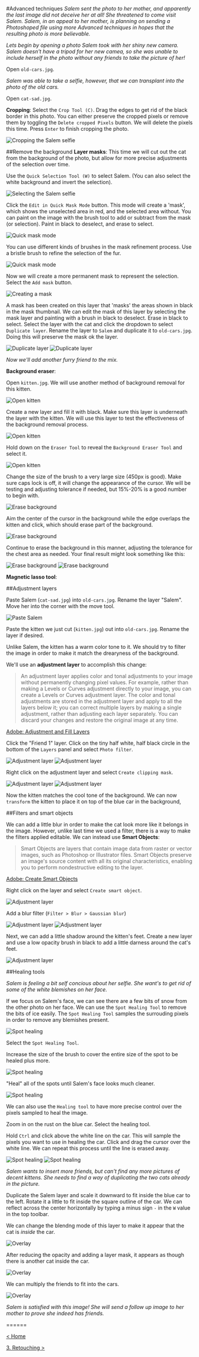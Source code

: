 #Advanced techniques
_Salem sent the photo to her mother, and apparently the last image did not deceive her at all! She threatened to come visit Salem. Salem, in an appeal to her mother, is planning on sending a Photoshoped file using more Advanced techniques in hopes that the resulting photo is more believable._

_Lets begin by opening a photo Salem took with her shiny new camera. Salem doesn't have a tripod for her new camea, so she was unable to include herself in the photo without any friends to take the picture of her!_

Open `old-cars.jpg`.

_Salem was able to take a selfie, however, that we can transplant into the photo of the old cars._

Open `cat-sad.jpg`.

__Cropping__: Select the `Crop Tool (C)`. Drag the edges to get rid of the black border in this photo. You can either preserve the cropped pixels or remove them by toggling the `Delete cropped Pixels` button. We will delete the pixels this time. Press `Enter` to finish cropping the photo. 

![Cropping the Salem selfie](img/advancedtechniques_1.png)

##Remove the background
__Layer masks__: This time we will cut out the cat from the background of the photo, but allow for more precise adjustments of the selection over time. 

Use the `Quick Selection Tool (W)` to select Salem. (You can also select the white background and invert the selection).

![Selecting the Salem selfie](img/advancedtechniques_2.png)

Click the `Edit in Quick Mask Mode` button. This mode will create a 'mask', which shows the unselected area in red, and the selected area without. You can paint on the image with the brush tool to add or subtract from the mask (or selection). Paint in black to deselect, and erase to select.

![Quick mask mode](img/advancedtechniques_3.png)

You can use different kinds of brushes in the mask refinement process. Use a bristle brush to refine the selection of the fur.

![Quick mask mode](img/advancedtechniques_4.png)

Now we will create a more permanent mask to represent the selection. Select the `Add mask` button.

![Creating a mask](img/advancedtechniques_5.png)

A mask has been created on this layer that 'masks' the areas shown in black in the mask thumbnail. We can edit the mask of this layer by selecting the mask layer and painting with a brush in black to deselect. Erase in black to select. 
Select the layer with the cat and click the dropdown to select `Duplicate layer`. Rename the layer to `Salem` and duplicate it to `old-cars.jpg`. Doing this will preserve the mask ok the layer.

![Duplicate layer](img/advancedtechniques_6.png)
![Duplicate layer](img/advancedtechniques_7.png)

_Now we'll add another furry friend to the mix._ 

__Background eraser__:   

Open `kitten.jpg`. We will use another method of background removal for this kitten. 

![Open kitten](img/advancedtechniques_8.png)

Create a new layer and fill it with black. Make sure this layer is underneath the layer with the kitten. We will use this layer to test the effectiveness of the background removal process. 

![Open kitten](img/advancedtechniques_9.png)

Hold down on the `Eraser Tool` to reveal the `Background Eraser Tool` and select it. 

![Open kitten](img/advancedtechniques_10.png)

Change the size of the brush to a very large size (450px is good). Make sure caps lock is off, it will change the appearance of the cursor. We will be testing and adjusting tolerance if needed, but 15%-20% is a good number to begin with. 

![Erase background](img/advancedtechniques_11.png)

Aim the center of the cursor in the background while the edge overlaps the kitten and click, which should erase part of the background.  

![Erase background](img/advancedtechniques_12.png)

Continue to erase the background in this manner, adjusting the tolerance for the chest area as needed. Your final result might look something like this:

![Erase background](img/advancedtechniques_13.png)
![Erase background](img/advancedtechniques_14.png)


__Magnetic lasso tool__:



##Adjustment layers

Paste Salem (`cat-sad.jpg`) into `old-cars.jpg`. Rename the layer "Salem". Move her into the corner with the move tool. 

![Paste Salem](img/advancedtechniques_15.png)

Paste the kitten we just cut (`kitten.jpg`) out into `old-cars.jpg`. Rename the layer if desired.

Unlike Salem, the kitten has a warm color tone to it. We should try to filter the image in order to make it match the drearyness of the background. 

We'll use an __adjustment layer__ to accomplish this change:

>An adjustment layer applies color and tonal adjustments to your image without permanently changing pixel values. For example, rather than making a Levels or Curves adjustment directly to your image, you can create a Levels or Curves adjustment layer. The color and tonal adjustments are stored in the adjustment layer and apply to all the layers below it; you can correct multiple layers by making a single adjustment, rather than adjusting each layer separately. You can discard your changes and restore the original image at any time.

[Adobe: Adjustment and Fill Layers](https://helpx.adobe.com/photoshop/using/adjustment-fill-layers.html)

Click the "Friend 1" layer. Click on the tiny half white, half black circle in the bottom of the `Layers` panel and select `Photo filter`.

![Adjustment layer](img/advancedtechniques_16.png)
![Adjustment layer](img/advancedtechniques_17.png)

Right click on the adjustment layer and select `Create clipping mask`.

![Adjustment layer](img/advancedtechniques_18.png)
![Adjustment layer](img/advancedtechniques_19.png)

Now the kitten matches the cool tone of the background. We can now `transform` the kitten to place it on top of the blue car in the background, 

##Filters and smart objects

We can add a little blur in order to make the cat look more like it belongs in the image. However, unlike last time we used a filter, there is a way to make the filters applied editable. We can instead use __Smart Objects__:

>Smart Objects are layers that contain image data from raster or vector images, such as Photoshop or Illustrator files. Smart Objects preserve an image's source content with all its original characteristics, enabling you to perform nondestructive editing to the layer.

[Adobe: Create Smart Objects](https://helpx.adobe.com/photoshop/using/create-smart-objects.html)

Right click on the layer and select `Create smart object`.

![Adjustment layer](img/advancedtechniques_20.png)

Add a blur filter (`Filter > Blur > Gaussian blur`)

![Adjustment layer](img/advancedtechniques_21.png)
![Adjustment layer](img/advancedtechniques_22.png)

Next, we can add a little shadow around the kitten's feet. Create a new layer and use a low opacity brush in black to add a little darness around the cat's feet. 

![Adjustment layer](img/advancedtechniques_23.png)

##Healing tools

_Salem is feeling a bit self concious about her selfie. She want's to get rid of some of the white blemishes on her face._

If we focus on Salem's face, we can see there are a few bits of snow from the other photo on her face. We can use the `Spot Healing Tool` to remove the bits of ice easily. The `Spot Healing Tool` samples the surrouding pixels in order to remove any blemishes present. 

![Spot healing](img/advancedtechniques_24.png)

Select the `Spot Healing Tool`.

Increase the size of the brush to cover the entire size of the spot to be healed plus more.

![Spot healing](img/advancedtechniques_25.png)

"Heal" all of the spots until Salem's face looks much cleaner. 

![Spot healing](img/advancedtechniques_26.png)

We can also use the `Healing tool` to have more precise control over the pixels sampled to heal the image. 

Zoom in on the rust on the blue car. Select the healing tool. 

Hold `Ctrl` and click above the white line on the car. This will sample the pixels you want to use in healing the car. Click and drag the cursor over the white line. We can repeat this process until the line is erased away. 

![Spot healing](img/advancedtechniques_27.png)
![Spot healing](img/advancedtechniques_28.png)

_Salem wants to insert more friends, but can't find any more pictures of decent kittens. She needs to find a way of duplicating the two cats already in the picture._

Duplicate the Salem layer and scale it downward to fit inside the blue car to the left. Rotate it a little to fit inside the square outline of the car. We can reflect across the center horizontally by typing a minus sign `-` in the `W` value in the top toolbar.

We can change the blendng mode of this layer to make it appear that the cat is _inside_ the car. 

![Overlay](img/advancedtechniques_29.png)

After reducing the opacity and adding a layer mask, it appears as though there is another cat inside the car.

![Overlay](img/advancedtechniques_30.png)

We can multiply the friends to fit into the cars. 

![Overlay](img/advancedtechniques_31.png)

_Salem is satisfied with this image! She will send a follow up image to her mother to prove she indeed has friends._

======

[< Home](README.md)

[3. Retouching >](3_retouching.md)
